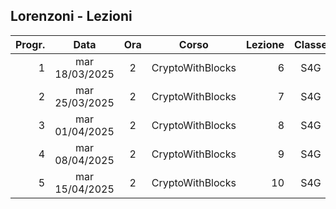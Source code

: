 ## Lorenzoni - Lezioni

|Progr.| Data | Ora | Corso | Lezione | Classe |
|--:|:-:|:-:|:-:|--:|:-:|
|1|mar 18/03/2025|2|CryptoWithBlocks|6|S4G|
|2|mar 25/03/2025|2|CryptoWithBlocks|7|S4G|
|3|mar 01/04/2025|2|CryptoWithBlocks|8|S4G|
|4|mar 08/04/2025|2|CryptoWithBlocks|9|S4G|
|5|mar 15/04/2025|2|CryptoWithBlocks|10|S4G|


